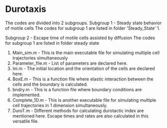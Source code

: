 # Durotaxis
The codes are divided into 2 subgroups.
Subgroup 1 - Steady state behavior of motile cells
The codes for subgroup 1 are listed in folder 'Steady_State'
1.

Subgroup 2 - Escape time of motile cells assisted by diffusion
The codes for subgroup 1 are listed in folder steady state
1. Main_sim.m - This is the main executable file for simulating multiple cell trajectories simultaneously
2. Parameter_file.m - List of parameters are declared here.
3. Ini.m - The initial location and the orientation of the cells are declared here.
4. BoxE.m - This is a function file where elastic interaction between the cells and the boundary is calculated.
5. bndry.m - This is a function file where boundary conditions are implemented.
6. Complete_1D.m - This is another executable file for simulating multiple cell trajectories in 1 dimension simultaneously.
7. DuroT.m - Different methods for calculating durotactic index are mentioned here. Escape times and rates are also calculated in this versatile file.
